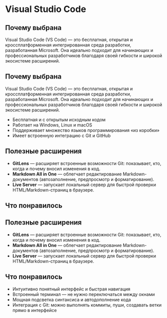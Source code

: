 # Visual Studio Code
## Почему выбрана
Visual Studio Code (VS Code) — это бесплатная, открытая и кроссплатформенная интегрированная среда разработки, разработанная Microsoft. Она идеально подходит для начинающих и профессиональных разработчиков благодаря своей гибкости и широкой экосистеме расширений.


## Почему выбрана

Visual Studio Code (VS Code) — это бесплатная, открытая и кроссплатформенная интегрированная среда разработки, разработанная Microsoft. Она идеально подходит для начинающих и профессиональных разработчиков благодаря своей гибкости и широкой экосистеме расширений.

- Бесплатная и с открытым исходным кодом
- Работает на Windows, Linux и macOS
- Поддерживает множество языков программирования «из коробки»
- Имеет встроенную интеграцию с Git и GitHub

## Полезные расширения
- **GitLens** — расширяет встроенные возможности Git: показывает, кто, когда и почему вносил изменения в код.
- **Markdown All in One** — облегчает редактирование Markdown-документов (автозаполнение, предпросмотр и форматирование).
- **Live Server** — запускает локальный сервер для быстрой проверки HTML/Markdown-страниц в браузере.
## Что понравилось


## Полезные расширения

- **GitLens** — расширяет встроенные возможности Git: показывает, кто, когда и почему вносил изменения в код.
- **Markdown All in One** — облегчает редактирование Markdown-документов (автозаполнение, предпросмотр и форматирование).
- **Live Server** — запускает локальный сервер для быстрой проверки HTML/Markdown-страниц в браузере.

## Что понравилось


- Интуитивно понятный интерфейс и быстрая навигация
- Встроенный терминал — не нужно переключаться между окнами
- Мощная подсветка синтаксиса и автодополнение кода
- Интеграция с Git: можно выполнять коммиты, пуши, создавать ветки прямо в интерфейсе
